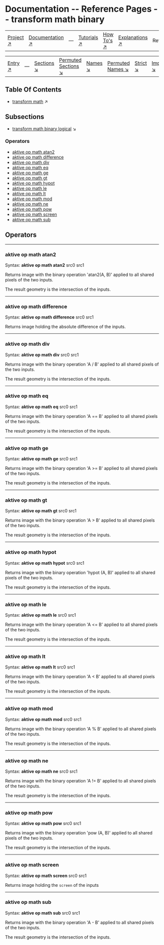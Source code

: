# Documentation -- Reference Pages -- transform math binary

||||||||
|---|---|---|---|---|---|---|
|[Project ↗](../../README.md)|[Documentation ↗](../index.md)|&mdash;|[Tutorials ↗](../tutorials.md)|[How To's ↗](../howtos.md)|[Explanations ↗](../explanations.md)|References|

|||||||||
|---|---|---|---|---|---|---|---|
|[Entry ↗](index.md)|&mdash;|[Sections ↘](bysection.md)|[Permuted Sections ↘](bypsection.md)|[Names ↘](byname.md)|[Permuted Names ↘](bypname.md)|[Strict ↘](strict.md)|[Implementations ↘](bylang.md)|

## Table Of Contents

  - [transform math](transform_math.md) ↗


## Subsections


 - [transform math binary logical](transform_math_binary_logical.md) ↘

### Operators

 - [aktive op math atan2](#op_math_atan2)
 - [aktive op math difference](#op_math_difference)
 - [aktive op math div](#op_math_div)
 - [aktive op math eq](#op_math_eq)
 - [aktive op math ge](#op_math_ge)
 - [aktive op math gt](#op_math_gt)
 - [aktive op math hypot](#op_math_hypot)
 - [aktive op math le](#op_math_le)
 - [aktive op math lt](#op_math_lt)
 - [aktive op math mod](#op_math_mod)
 - [aktive op math ne](#op_math_ne)
 - [aktive op math pow](#op_math_pow)
 - [aktive op math screen](#op_math_screen)
 - [aktive op math sub](#op_math_sub)

## Operators

---
### <a name='op_math_atan2'></a> aktive op math atan2

Syntax: __aktive op math atan2__ src0 src1

Returns image with the binary operation 'atan2(A, B)' applied to all shared pixels of the two inputs.

The result geometry is the intersection of the inputs.


---
### <a name='op_math_difference'></a> aktive op math difference

Syntax: __aktive op math difference__ src0 src1

Returns image holding the absolute difference of the inputs.


---
### <a name='op_math_div'></a> aktive op math div

Syntax: __aktive op math div__ src0 src1

Returns image with the binary operation 'A / B' applied to all shared pixels of the two inputs.

The result geometry is the intersection of the inputs.


---
### <a name='op_math_eq'></a> aktive op math eq

Syntax: __aktive op math eq__ src0 src1

Returns image with the binary operation 'A == B' applied to all shared pixels of the two inputs.

The result geometry is the intersection of the inputs.


---
### <a name='op_math_ge'></a> aktive op math ge

Syntax: __aktive op math ge__ src0 src1

Returns image with the binary operation 'A >= B' applied to all shared pixels of the two inputs.

The result geometry is the intersection of the inputs.


---
### <a name='op_math_gt'></a> aktive op math gt

Syntax: __aktive op math gt__ src0 src1

Returns image with the binary operation 'A > B' applied to all shared pixels of the two inputs.

The result geometry is the intersection of the inputs.


---
### <a name='op_math_hypot'></a> aktive op math hypot

Syntax: __aktive op math hypot__ src0 src1

Returns image with the binary operation 'hypot (A, B)' applied to all shared pixels of the two inputs.

The result geometry is the intersection of the inputs.


---
### <a name='op_math_le'></a> aktive op math le

Syntax: __aktive op math le__ src0 src1

Returns image with the binary operation 'A <= B' applied to all shared pixels of the two inputs.

The result geometry is the intersection of the inputs.


---
### <a name='op_math_lt'></a> aktive op math lt

Syntax: __aktive op math lt__ src0 src1

Returns image with the binary operation 'A < B' applied to all shared pixels of the two inputs.

The result geometry is the intersection of the inputs.


---
### <a name='op_math_mod'></a> aktive op math mod

Syntax: __aktive op math mod__ src0 src1

Returns image with the binary operation 'A % B' applied to all shared pixels of the two inputs.

The result geometry is the intersection of the inputs.


---
### <a name='op_math_ne'></a> aktive op math ne

Syntax: __aktive op math ne__ src0 src1

Returns image with the binary operation 'A != B' applied to all shared pixels of the two inputs.

The result geometry is the intersection of the inputs.


---
### <a name='op_math_pow'></a> aktive op math pow

Syntax: __aktive op math pow__ src0 src1

Returns image with the binary operation 'pow (A, B)' applied to all shared pixels of the two inputs.

The result geometry is the intersection of the inputs.


---
### <a name='op_math_screen'></a> aktive op math screen

Syntax: __aktive op math screen__ src0 src1

Returns image holding the `screen` of the inputs


---
### <a name='op_math_sub'></a> aktive op math sub

Syntax: __aktive op math sub__ src0 src1

Returns image with the binary operation 'A - B' applied to all shared pixels of the two inputs.

The result geometry is the intersection of the inputs.


